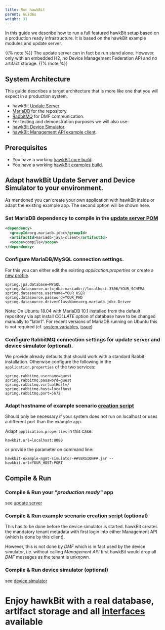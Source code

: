 ```yaml
---
title: Run hawkBit
parent: Guides
weight: 31
---
```


In this guide we describe how to run a full featured hawkBit setup based on a production ready infrastructure. It is based on the hawkBit example modules and update server.

<!--more-->

{{% note %}}
The update server can in fact be run stand alone. However, only with an embedded H2, no Device Management Federation API and no artifact storage.
{{% /note %}}

## System Architecture

This guide describes a target architecture that is more like one that you will expect in a production system.

- hawkBit [Update Server](https://github.com/eclipse-hawkbit/hawkbit/tree/master/hawkbit-runtime/hawkbit-update-server).
- [MariaDB](https://mariadb.org) for the repository.
- [RabbitMQ](https://www.rabbitmq.com) for DMF communication.
- For testing and demonstration purposes we will also use:
- [hawkBit Device Simulator](https://github.com/eclipse-hawkbit/hawkbit-examples/tree/master/hawkbit-device-simulator).
- [hawkBit Management API example client](https://github.com/eclipse-hawkbit/hawkbit-examples/tree/master/hawkbit-example-mgmt-feign-client).

## Prerequisites

- You have a working [hawkBit core build](https://github.com/eclipse-hawkbit/hawkbit).
- You have a working [hawkBit examples build](https://github.com/eclipse-hawkbit/hawkbit-examples).

## Adapt hawkBit Update Server and Device Simulator to your environment.

As mentioned you can create your own application with hawkBit inside or adapt the existing example app. The second option will be shown here.

### Set MariaDB dependency to compile in the [update server POM](https://github.com/eclipse-hawkbit/hawkbit/blob/master/hawkbit-runtime/hawkbit-update-server/pom.xml)

```xml
<dependency>
  <groupId>org.mariadb.jdbc</groupId>
  <artifactId>mariadb-java-client</artifactId>
  <scope>compile</scope>
</dependency>
```

### Configure MariaDB/MySQL connection settings.

For this you can either edit the existing _application.properties_ or create a [new profile](http://docs.spring.io/spring-boot/docs/current/reference/htmlsingle/#boot-features-external-config-profile-specific-properties).

```properties
spring.jpa.database=MYSQL
spring.datasource.url=jdbc:mariadb://localhost:3306/YOUR_SCHEMA
spring.datasource.username=YOUR_USER
spring.datasource.password=YOUR_PWD
spring.datasource.driverClassName=org.mariadb.jdbc.Driver
```

Note: On Ubuntu 18.04 with MariaDB 10.1 installed from the default repository via apt install _COLLATE option_ of database have to be changed manually to "latin1".
For recent versions of MariaDB running on Ubuntu this is not required (cf. [system variables](https://mariadb.com/kb/en/differences-in-mariadb-in-debian-and-ubuntu), [issue](https://github.com/eclipse-hawkbit/hawkbit/issues/963))

### Configure RabbitMQ connection settings for update server and device simulator (optional).

We provide already defaults that should work with a standard Rabbit installation. Otherwise configure the following in the `application.properties` of the two services:

```properties
spring.rabbitmq.username=guest
spring.rabbitmq.password=guest
spring.rabbitmq.virtualHost=/
spring.rabbitmq.host=localhost
spring.rabbitmq.port=5672
```

### Adapt hostname of example scenario [creation script](https://github.com/eclipse-hawkbit/hawkbit-examples/blob/master/hawkbit-example-mgmt-simulator/src/main/resources/application.properties)

Should only be necessary if your system does not run on localhost or uses a different port than the example app.

Adapt `application.properties` in this case:

```properties
hawkbit.url=localhost:8080
```

or provide the parameter on command line:

```properties
hawkbit-example-mgmt-simulator-##VERSION##.jar --hawkbit.url=YOUR_HOST:PORT
```

## Compile & Run

### Compile & Run your _"production ready"_ app

see [update server](https://github.com/eclipse-hawkbit/hawkbit/tree/master/hawkbit-runtime/hawkbit-update-server)

### Compile & Run example scenario [creation script](https://github.com/eclipse-hawkbit/hawkbit-examples/tree/master/hawkbit-example-mgmt-simulator) (optional)

This has to be done before the device simulator is started. hawkBit creates the mandatory tenant metadata with first login into either Management API (which is done by this client).

However, this is not done by _DMF_ which is in fact used by the device simulator, i.e. without calling _Management API_ first hawkBit would drop all _DMF_ messages as the tenant is unknown.

### Compile & Run device simulator (optional)

see [device simulator](https://github.com/eclipse-hawkbit/hawkbit-examples/tree/master/hawkbit-device-simulator)

# Enjoy hawkBit with a real database, artifact storage and all [interfaces](../../apis/) available

